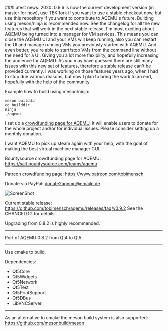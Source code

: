###Latest news:
2020: 0.9.6 is now the current development version (in master for now),
use TBK fork if you want to use a stable checkout now, but use this repository
if you want to contribute to AQEMU's future.
Building using meson/ninja is recommended now.
See the changelog for all the new features that will work in the next stable
release, I'm most exciting about AQEMU being turned into a manager for VM services.
This means you can close the AQEMU UI and your VMs will keep running, also you
can restart the UI and manage running VMs you previously started with AQEMU.
And even better, you're able to start/stop VMs from the command line without
the need for a UI. Giving you a lot more flexibility, and hopefully increasing
the audience for AQEMU. As you may have guessed there are still many issues with this
new set of features, therefore a stable release can't be provided currently.
I was working on those features years ago, when I had to stop due various reasons,
but now I plan to bring the work to an end, hopefully with the help of the community.

Example how to build using meson/ninja:
```
meson builddir
cd builddir
ninja
./aqemu
```

I set up a [crowdfunding page for AQEMU](https://salt.bountysource.com/teams/aqemu), it will enable users to donate for the whole
project and/or for individual issues. Please consider setting up a monthly donation.

I want AQEMU to pick up steam again with your help, with the goal of making the best
virtual machine manager GUI.

Bountysource crowdfunding page for AQEMU: https://salt.bountysource.com/teams/aqemu

Patreon crowdfunding page: https://www.patreon.com/tobimensch

Donate via PayPal: donate2aqemu@emailn.de


![ScreenShot](https://i.imgur.com/PkvFUEk.png)

Current stable release: https://github.com/tobimensch/aqemu/releases/tag/v0.9.2
See the CHANGELOG for details.

Upgrading from 0.8.2 is highly recommended.

---

Port of AQEMU 0.8.2 from Qt4 to Qt5.

---

Use cmake to build.

Dependencies:
 - Qt5Core
 - Qt5Widgets
 - Qt5Network
 - Qt5Test
 - Qt5PrintSupport
 - Qt5DBus
 - LibVNCServer


---

As an alternative to cmake the meson build system is also supported:
https://github.com/mesonbuild/meson
